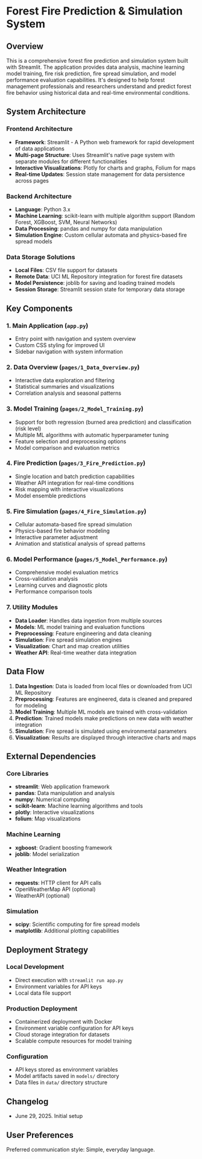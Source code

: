 # Forest Fire Prediction & Simulation System

## Overview

This is a comprehensive forest fire prediction and simulation system built with Streamlit. The application provides data analysis, machine learning model training, fire risk prediction, fire spread simulation, and model performance evaluation capabilities. It's designed to help forest management professionals and researchers understand and predict forest fire behavior using historical data and real-time environmental conditions.

## System Architecture

### Frontend Architecture
- **Framework**: Streamlit - A Python web framework for rapid development of data applications
- **Multi-page Structure**: Uses Streamlit's native page system with separate modules for different functionalities
- **Interactive Visualizations**: Plotly for charts and graphs, Folium for maps
- **Real-time Updates**: Session state management for data persistence across pages

### Backend Architecture
- **Language**: Python 3.x
- **Machine Learning**: scikit-learn with multiple algorithm support (Random Forest, XGBoost, SVM, Neural Networks)
- **Data Processing**: pandas and numpy for data manipulation
- **Simulation Engine**: Custom cellular automata and physics-based fire spread models

### Data Storage Solutions
- **Local Files**: CSV file support for datasets
- **Remote Data**: UCI ML Repository integration for forest fire datasets
- **Model Persistence**: joblib for saving and loading trained models
- **Session Storage**: Streamlit session state for temporary data storage

## Key Components

### 1. Main Application (`app.py`)
- Entry point with navigation and system overview
- Custom CSS styling for improved UI
- Sidebar navigation with system information

### 2. Data Overview (`pages/1_Data_Overview.py`)
- Interactive data exploration and filtering
- Statistical summaries and visualizations
- Correlation analysis and seasonal patterns

### 3. Model Training (`pages/2_Model_Training.py`)
- Support for both regression (burned area prediction) and classification (risk level)
- Multiple ML algorithms with automatic hyperparameter tuning
- Feature selection and preprocessing options
- Model comparison and evaluation metrics

### 4. Fire Prediction (`pages/3_Fire_Prediction.py`)
- Single location and batch prediction capabilities
- Weather API integration for real-time conditions
- Risk mapping with interactive visualizations
- Model ensemble predictions

### 5. Fire Simulation (`pages/4_Fire_Simulation.py`)
- Cellular automata-based fire spread simulation
- Physics-based fire behavior modeling
- Interactive parameter adjustment
- Animation and statistical analysis of spread patterns

### 6. Model Performance (`pages/5_Model_Performance.py`)
- Comprehensive model evaluation metrics
- Cross-validation analysis
- Learning curves and diagnostic plots
- Performance comparison tools

### 7. Utility Modules
- **Data Loader**: Handles data ingestion from multiple sources
- **Models**: ML model training and evaluation functions
- **Preprocessing**: Feature engineering and data cleaning
- **Simulation**: Fire spread simulation engines
- **Visualization**: Chart and map creation utilities
- **Weather API**: Real-time weather data integration

## Data Flow

1. **Data Ingestion**: Data is loaded from local files or downloaded from UCI ML Repository
2. **Preprocessing**: Features are engineered, data is cleaned and prepared for modeling
3. **Model Training**: Multiple ML models are trained with cross-validation
4. **Prediction**: Trained models make predictions on new data with weather integration
5. **Simulation**: Fire spread is simulated using environmental parameters
6. **Visualization**: Results are displayed through interactive charts and maps

## External Dependencies

### Core Libraries
- **streamlit**: Web application framework
- **pandas**: Data manipulation and analysis
- **numpy**: Numerical computing
- **scikit-learn**: Machine learning algorithms and tools
- **plotly**: Interactive visualizations
- **folium**: Map visualizations

### Machine Learning
- **xgboost**: Gradient boosting framework
- **joblib**: Model serialization

### Weather Integration
- **requests**: HTTP client for API calls
- OpenWeatherMap API (optional)
- WeatherAPI (optional)

### Simulation
- **scipy**: Scientific computing for fire spread models
- **matplotlib**: Additional plotting capabilities

## Deployment Strategy

### Local Development
- Direct execution with `streamlit run app.py`
- Environment variables for API keys
- Local data file support

### Production Deployment
- Containerized deployment with Docker
- Environment variable configuration for API keys
- Cloud storage integration for datasets
- Scalable compute resources for model training

### Configuration
- API keys stored as environment variables
- Model artifacts saved in `models/` directory
- Data files in `data/` directory structure

## Changelog

- June 29, 2025. Initial setup

## User Preferences

Preferred communication style: Simple, everyday language.